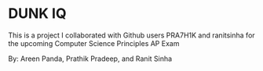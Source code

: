 # DUNK IQ
This is a project I collaborated with Github users PRA7H1K and ranitsinha for the upcoming Computer Science Principles AP Exam

By: Areen Panda, Prathik Pradeep, and Ranit Sinha
